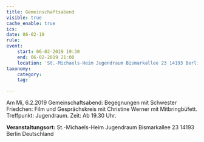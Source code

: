 ```yaml
---
title: Gemeinschaftsabend
visible: true
cache_enable: true
ics: 
date: 06-02-19
rule: 
event:
	start: 06-02-2019 19:30
	end: 06-02-2019 21:00
	location: 'St.-Michaels-Heim Jugendraum Bismarkallee 23 14193 Berlin Deutschland'
taxonomy:
	category: 
	tag: 

---
```

Am Mi, 6.2.2019 Gemeinschaftsabend: Begegnungen mit Schwester Friedchen: Film und Gesprächskreis mit Christine Werner mit Mitbringbüfett.
Treffpunkt: Jugendraum. Zeit: Ab 19.30 Uhr.


**Veranstaltungsort:** St.-Michaels-Heim
Jugendraum
Bismarkallee 23
14193 Berlin
Deutschland

